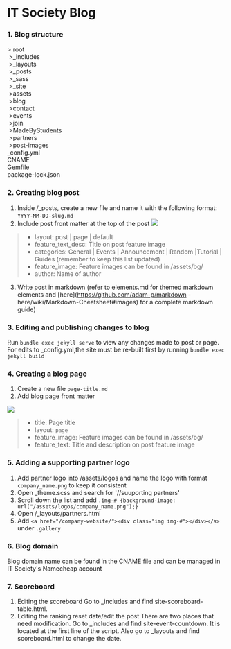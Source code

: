 # IT Society Blog
### 1. Blog structure
 \> root 
<br />
&nbsp;\>_includes
<br />
&nbsp;\>_layouts
<br />
&nbsp;\>_posts
<br />
&nbsp;\>_sass
<br />
&nbsp;\>_site
<br />
&nbsp;\>assets
<br />
&nbsp;\>blog
<br />
&nbsp;\>contact
<br />
&nbsp;\>events
<br />
&nbsp;>join
<br />
&nbsp;>MadeByStudents
<br />
&nbsp;>partners
<br />
&nbsp;>post-images
<br />
_config.yml
<br />
CNAME
<br />
Gemfile
<br />
package-lock.json

### 2. Creating blog post
1. Inside /_posts, create a new file and name it with the following format:
`YYYY-MM-DD-slug.md`
2. Include post front matter at the top of the post
![](https://i.imgur.com/YZfB768.png)
> - layout: post | page | default
> - feature_text_desc: Title on post feature image
> - categories: General | Events | Announcement | Random |Tutorial | Guides (remember to keep this list updated)
> - feature_image: Feature images can be found in /assets/bg/
> - author: Name of author
3. Write post in markdown (refer to elements.md for themed markdown elements and [here](https://github.com/adam-p/markdown
-here/wiki/Markdown-Cheatsheet#images)
for a complete markdown guide)

### 3. Editing and publishing changes to blog
Run `bundle exec jekyll serve` to view any changes made to post or page. For edits to _config.yml,the site must be re-built
 first by running `bundle exec jekyll build`
 
### 4. Creating a blog page
1. Create a new file `page-title.md`
2. Add blog page front matter

![](https://i.imgur.com/m14chBn.png)
> - title: Page title
> - layout: `page`
> - feature_image: Feature images can be found in /assets/bg/
> - feature_text: Title and description on post feature image

### 5. Adding a supporting partner logo
1. Add partner logo into /assets/logos and name the logo with format `company_name.png` to keep it consistent
2. Open _theme.scss and search for '//suuporting partners'
3. Scroll down the list and add `.img-# {background-image: url("/assets/logos/company_name.png");}`
4. Open /_layouts/partners.html
5. Add `<a href="/company-website/"><div class="img img-#"></div></a>` under `.gallery`

### 6. Blog domain
Blog domain name can be found in the CNAME file and can be managed in IT Society's Namecheap account

### 7. Scoreboard
1. Editing the scoreboard
	Go to _includes and find site-scoreboard-table.html.
2. Editing the ranking reset date/edit the post
	There are two places that need modification.
	Go to _includes and find site-event-countdown. It is located at the first line of the script.
	Also go to _layouts and find scoreboard.html to change the date.